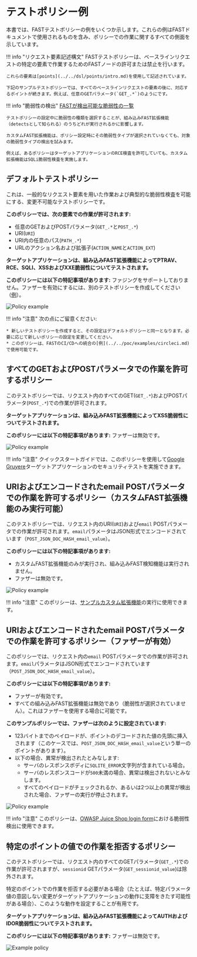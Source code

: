 # テストポリシー例

本書では、FASTテストポリシーの例をいくつか示します。これらの例はFASTドキュメントで使用されるものを含み、ポリシーでの作業に関するすべての側面を示しています。

!!! info "リクエスト要素記述構文"
    FASTテストポリシーは、ベースラインリクエストの特定の要素で作業するためのFASTノードの許可または禁止を行います。

    これらの要素は[points](../../dsl/points/intro.md)を使用して記述されています。

    下記のサンプルテストポリシーでは、すべてのベースラインリクエストの要素の後に、対応するポイントが続きます。例えば、任意のGETパラメータ(`GET_.*`)のようにです。

!!! info "脆弱性の検出"
    [FASTが検出可能な脆弱性の一覧](../../vuln-list.md)

    テストポリシーの設定中に脆弱性の種類を選択することが、組み込みFAST拡張機能（detectsとして知られる）のうちどれが実行されるかに影響します。

    カスタムFAST拡張機能は、ポリシー設定時にその脆弱性タイプが選択されていなくても、対象の脆弱性タイプの検出を試みます。

    例えば、あるポリシーはターゲットアプリケーションのRCE検査を許可していても、カスタム拡張機能はSQLi脆弱性検査を実施します。

## デフォルトテストポリシー

これは、一般的なリクエスト要素を用いた作業および典型的な脆弱性検査を可能にする、変更不可能なテストポリシーです。

**このポリシーでは、次の要素での作業が許可されます:**

* 任意のGETおよびPOSTパラメータ(`GET_.*`と`POST_.*`)
* URI(`URI`)
* URI内の任意のパス(`PATH_.*`)
* URLのアクション名および拡張子(`ACTION_NAME`と`ACTION_EXT`)

**ターゲットアプリケーションは、組み込みFAST拡張機能によってPTRAV、RCE、SQLI、XSSおよびXXE脆弱性についてテストされます。**

**このポリシーには以下の特記事項があります:** ファジングをサポートしておりません。ファザーを有効にするには、別のテストポリシーを作成してください（[例](#policy-that-allows-working-with-uri-and-encoded-email-post-parameters-fuzzer-is-enabled)）。

![Policy example](../../../images/fast/operations/en/test-policy/examples/default-policy-example.png)

!!! info "注意"
    次の点にご留意ください:

    * 新しいテストポリシーを作成すると、その設定はデフォルトポリシーと同一となります。必要に応じて新しいポリシーの設定を変更してください。
    * このポリシーは、FASTのCI/CDへの統合の[例](../../poc/examples/circleci.md)で使用可能です。

## すべてのGETおよびPOSTパラメータでの作業を許可するポリシー

このテストポリシーでは、リクエスト内のすべてのGET(`GET_.*`)およびPOSTパラメータ(`POST_.*`)での作業が許可されます。

**ターゲットアプリケーションは、組み込みFAST拡張機能によってXSS脆弱性についてテストされます。**

**このポリシーには以下の特記事項があります:** ファザーは無効です。

![Policy example](../../../images/fast/operations/en/test-policy/examples/get-post-policy-example.png)

!!! info "注意"
    クイックスタートガイドでは、このポリシーを使用して[Google Gruyere](../../qsg/test-run.md)ターゲットアプリケーションのセキュリティテストを実施できます。

## URIおよびエンコードされたemail POSTパラメータでの作業を許可するポリシー（カスタムFAST拡張機能のみ実行可能）

このテストポリシーでは、リクエスト内のURI(`URI`)および`email` POSTパラメータでの作業が許可されます。`email`パラメータはJSON形式でエンコードされています（`POST_JSON_DOC_HASH_email_value`）。

**このポリシーには以下の特記事項があります:**

* カスタムFAST拡張機能のみが実行され、組み込みFAST検知機能は実行されません。
* ファザーは無効です。

![Policy example](../../../images/fast/operations/en/test-policy/examples/custom-dsl-example.png)

!!! info "注意"
    このポリシーは、[サンプルカスタム拡張機能](../../dsl/using-extension.md)の実行に使用できます。

## URIおよびエンコードされたemail POSTパラメータでの作業を許可するポリシー（ファザーが有効）

このポリシーでは、リクエスト内の`email` POSTパラメータでの作業が許可されます。`email`パラメータはJSON形式でエンコードされています（`POST_JSON_DOC_HASH_email_value`）。

**このポリシーには以下の特記事項があります:**

* ファザーが有効です。
* すべての組み込みFAST拡張機能は無効であり（脆弱性が選択されていません）。これはファザーを使用する場合に可能です。

**このサンプルポリシーでは、ファザーは次のように設定されています:**

* 123バイトまでのペイロードが、ポイントのデコードされた値の先頭に挿入されます（このケースでは、`POST_JSON_DOC_HASH_email_value`という単一のポイントがあります）。
* 以下の場合、異常が検出されたとみなします:
    * サーバのレスポンスボディに`SQLITE_ERROR`文字列が含まれている場合。
    * サーバのレスポンスコードが`500`未満の場合、異常は検出されないとみなします。
    * すべてのペイロードがチェックされるか、あるいは2つ以上の異常が検出された場合、ファザーの実行が停止されます。

![Policy example](../../../images/fast/operations/en/test-policy/examples/enabled-fuzzer-example.png)

!!! info "注意"
    このポリシーは、[OWASP Juice Shop login form](../../dsl/extensions-examples/overview.md)における脆弱性検出に使用できます。

## 特定のポイントの値での作業を拒否するポリシー

このテストポリシーでは、リクエスト内のすべてのGETパラメータ(`GET_.*`)での作業が許可されますが、`sessionid` GETパラメータ(`GET_sessionid_value`)は除外されます。

特定のポイントでの作業を拒否する必要がある場合（たとえば、特定パラメータ値の意図しない変更がターゲットアプリケーションの動作に支障をきたす可能性がある場合）、このような動作を設定することが有用です。

**ターゲットアプリケーションは、組み込みFAST拡張機能によってAUTHおよびIDOR脆弱性についてテストされます。**

**このポリシーには以下の特記事項があります:** ファザーは無効です。

![Example policy](../../../images/fast/operations/en/test-policy/examples/sessionid-example.png)